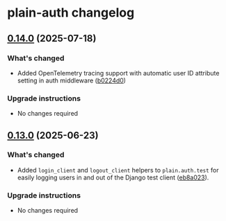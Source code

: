 # plain-auth changelog

## [0.14.0](https://github.com/dropseed/plain/releases/plain-auth@0.14.0) (2025-07-18)

### What's changed

- Added OpenTelemetry tracing support with automatic user ID attribute setting in auth middleware ([b0224d0](https://github.com/dropseed/plain/commit/b0224d0418))

### Upgrade instructions

- No changes required

## [0.13.0](https://github.com/dropseed/plain/releases/plain-auth@0.13.0) (2025-06-23)

### What's changed

- Added `login_client` and `logout_client` helpers to `plain.auth.test` for easily logging users in and out of the Django test client ([eb8a023](https://github.com/dropseed/plain/commit/eb8a023)).

### Upgrade instructions

- No changes required
